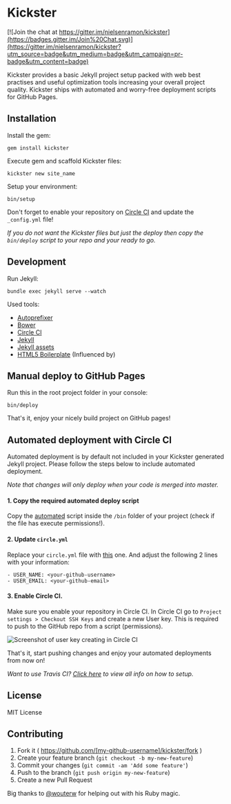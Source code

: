 Kickster
========

[![Join the chat at https://gitter.im/nielsenramon/kickster](https://badges.gitter.im/Join%20Chat.svg)](https://gitter.im/nielsenramon/kickster?utm_source=badge&utm_medium=badge&utm_campaign=pr-badge&utm_content=badge)

Kickster provides a basic Jekyll project setup packed with web best practises and useful optimization tools increasing your overall project quality. Kickster ships with automated and worry-free deployment scripts for GitHub Pages.

## Installation

Install the gem:

    gem install kickster

Execute gem and scaffold Kickster files:

    kickster new site_name

Setup your environment:

    bin/setup

Don't forget to enable your repository on [Circle CI](https://circleci.com/docs/getting-started) and update the `_config.yml` file!

*If you do not want the Kickster files but just the deploy then copy the `bin/deploy` script to your repo and your ready to go.*

## Development

Run Jekyll:

    bundle exec jekyll serve --watch

Used tools:
  - [Autoprefixer](https://github.com/postcss/autoprefixer)
  - [Bower](http://bower.io/)
  - [Circle CI](https://circleci.com/)
  - [Jekyll](http://jekyllrb.com/)
  - [Jekyll assets](https://github.com/jekyll/jekyll-assets)
  - [HTML5 Boilerplate](https://html5boilerplate.com/) (Influenced by)

## Manual deploy to GitHub Pages

Run this in the root project folder in your console:

    bin/deploy

That's it, enjoy your nicely build project on GitHub pages!

## Automated deployment with Circle CI

Automated deployment is by default not included in your Kickster generated Jekyll project. Please follow the steps below to include automated deployment.

*Note that changes will only deploy when your code is merged into master.*

#### 1. Copy the required automated deploy script

Copy the [automated](https://github.com/nielsenramon/kickster/blob/master/snippets/circle/automated) script inside the `/bin` folder of your project (check if the file has execute permissions!).

#### 2. Update `circle.yml`

Replace your `circle.yml` file with [this](https://github.com/nielsenramon/kickster/blob/master/snippets/circle/circle.yml) one. And adjust the following 2 lines with your information:

    - USER_NAME: <your-github-username>
    - USER_EMAIL: <your-github-email>

#### 3. Enable Circle CI.

Make sure you enable your repository in Circle CI. In Circle CI go to `Project settings > Checkout SSH Keys` and create a new User key. This is required to push to the GitHub repo from a script (permissions).

<img src="https://dl.dropboxusercontent.com/u/20823269/kickster-circle.jpg" alt="Screenshot of user key creating in Circle CI">

That's it, start pushing changes and enjoy your automated deployments from now on!

_Want to use Travis CI? [Click here](https://github.com/nielsenramon/kickster/tree/master/snippets/travis) to view all info on how to setup._

## License

MIT License

## Contributing

1. Fork it ( https://github.com/[my-github-username]/kickster/fork )
2. Create your feature branch (`git checkout -b my-new-feature`)
3. Commit your changes (`git commit -am 'Add some feature'`)
4. Push to the branch (`git push origin my-new-feature`)
5. Create a new Pull Request

Big thanks to [@wouterw](https://github.com/wouterw) for helping out with his Ruby magic.

